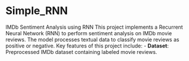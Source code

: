# Simple_RNN
 IMDb Sentiment Analysis using RNN  This project implements a Recurrent Neural Network (RNN) to perform sentiment analysis on IMDb movie reviews. The model processes textual data to classify movie reviews as positive or negative. Key features of this project include:  - **Dataset**: Preprocessed IMDb dataset containing labeled movie reviews. 
